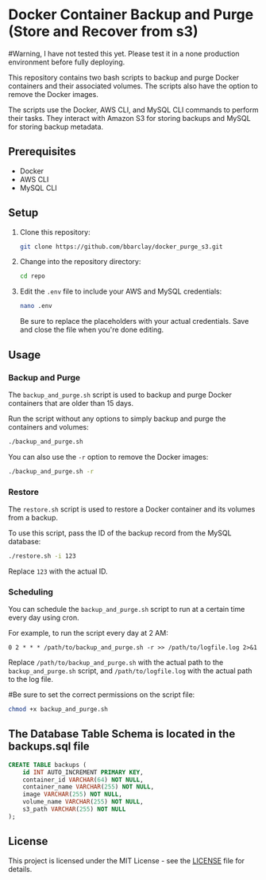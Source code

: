 # Docker Container Backup and Purge (Store and Recover from s3)

#Warning, I have not tested this yet. Please test it in a none production environment before fully deploying.

This repository contains two bash scripts to backup and purge Docker containers and their associated volumes. The scripts also have the option to remove the Docker images.

The scripts use the Docker, AWS CLI, and MySQL CLI commands to perform their tasks. They interact with Amazon S3 for storing backups and MySQL for storing backup metadata.

## Prerequisites

- Docker
- AWS CLI
- MySQL CLI

## Setup

1. Clone this repository:
    ```bash
    git clone https://github.com/bbarclay/docker_purge_s3.git
    ```
2. Change into the repository directory:
    ```bash
    cd repo
    ```
3. Edit the `.env` file to include your AWS and MySQL credentials:
    ```bash
    nano .env
    ```
    Be sure to replace the placeholders with your actual credentials. 
    Save and close the file when you're done editing.

## Usage

### Backup and Purge

The `backup_and_purge.sh` script is used to backup and purge Docker containers that are older than 15 days.

Run the script without any options to simply backup and purge the containers and volumes:

```bash
./backup_and_purge.sh
```

You can also use the `-r` option to remove the Docker images:

```bash
./backup_and_purge.sh -r
```

### Restore

The `restore.sh` script is used to restore a Docker container and its volumes from a backup.

To use this script, pass the ID of the backup record from the MySQL database:

```bash
./restore.sh -i 123
```

Replace `123` with the actual ID.

### Scheduling

You can schedule the `backup_and_purge.sh` script to run at a certain time every day using cron.

For example, to run the script every day at 2 AM:

```cron
0 2 * * * /path/to/backup_and_purge.sh -r >> /path/to/logfile.log 2>&1
```

Replace `/path/to/backup_and_purge.sh` with the actual path to the `backup_and_purge.sh` script, and `/path/to/logfile.log` with the actual path to the log file.

#Be sure to set the correct permissions on the script file:

```bash
chmod +x backup_and_purge.sh
```

## The Database Table Schema is located in the backups.sql file
```SQL
CREATE TABLE backups (
    id INT AUTO_INCREMENT PRIMARY KEY,
    container_id VARCHAR(64) NOT NULL,
    container_name VARCHAR(255) NOT NULL,
    image VARCHAR(255) NOT NULL,
    volume_name VARCHAR(255) NOT NULL,
    s3_path VARCHAR(255) NOT NULL
);
```

## License

This project is licensed under the MIT License - see the [LICENSE](LICENSE) file for details.
